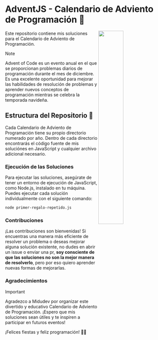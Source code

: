 # AdventJS - Calendario de Adviento de Programación 🎄
<img src="https://github.com/karlosvas/advent-js/assets/126987511/6cbe9f04-cbe7-4b50-b374-e1261a988c22" width="40%" align="right">

Este repositorio contiene mis soluciones para el Calendario de Adviento de Programación.

>[!NOTE]
Advent of Code es un evento anual en el que se proporcionan problemas diarios de programación durante el mes de diciembre. Es una excelente oportunidad para mejorar las habilidades de resolución de problemas y aprender nuevos conceptos de programación mientras se celebra la temporada navideña.

## Estructura del Repositorio 📂
Cada Calendario de Adviento de Programación tiene su propio directorio numerado por año. Dentro de cada directorio encontrarás el código fuente de mis soluciónes en JavaScript y cualquier archivo adicional necesario.

### Ejecución de las Soluciones
Para ejecutar las soluciones, asegúrate de tener un entorno de ejecución de JavaScript, como Node.js, instalado en tu máquina. Puedes ejecutar cada solución individualmente con el siguiente comando:
```bash
node primer-regalo-repetido.js
```

### Contribuciones
¡Las contribuciones son bienvenidas! Si encuentras una manera más eficiente de resolver un problema o deseas mejorar alguna solución existente, no dudes en abrir un issue o enviar una pr, **soy consciente de que las soluciones no son la mejor manera de resolverlo**, pero por eso quiero aprender nuevas formas de mejorarlas.

### Agradecimientos
>[!IMPORTANT]
Agradezco a Midudev por organizar este divertido y educativo Calendario de Adviento de Programación. ¡Espero que mis soluciones sean útiles y te inspiren a participar en futuros eventos!

¡Felices fiestas y feliz programación! 🎅🎁
